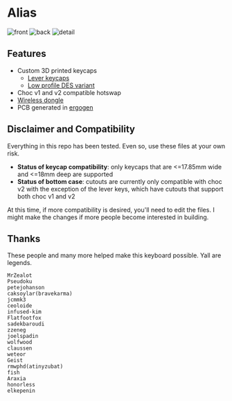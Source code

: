 # Alias

![front](photos/front.jpg)
![back](photos/back.jpg)
![detail](photos/detail.jpg)

## Features
- Custom 3D printed keycaps
  - [Lever keycaps](https://github.com/dohn-joh/keycaps)
  - [Low profile DES variant](https://github.com/dohn-joh/PseudoMakeMeKeyCapProfiles)
- Choc v1 and v2 compatible hotswap
- [Wireless dongle](https://github.com/dohn-joh/dongle-zmk)
- PCB generated in [ergogen](https://github.com/ergogen/ergogen)

## Disclaimer and Compatibility
Everything in this repo has been tested. Even so, use these files at your own risk. 

- **Status of keycap compatibility**: only keycaps that are <=17.85mm wide and <=18mm deep are supported
- **Status of bottom case**: cutouts are currently only compatible with choc v2 with the exception of the lever keys, which have cutouts that support both choc v1 and v2

At this time, if more compatibility is desired, you'll need to edit the files. I might make the changes if more people become interested in building.

## Thanks
These people and many more helped make this keyboard possible. Yall are legends.
```
MrZealot
Pseudoku
petejohanson
caksoylar(bravekarma)
jcmmk3
ceoloide
infused-kim
Flatfootfox
sadekbaroudi
zzeneg
joelspadin
wolfwood
claussen
weteor
Geist
rmwphd(atinyzubat)
fish
Araxia
honorless
elkepenin
```
